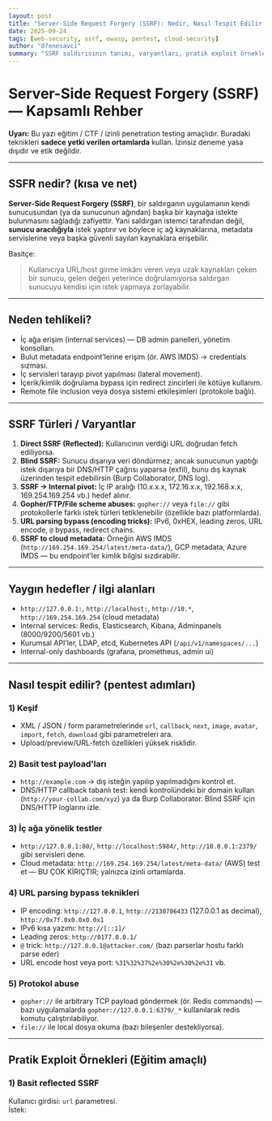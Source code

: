 ```yaml
---
layout: post
title: "Server-Side Request Forgery (SSRF): Nedir, Nasıl Tespit Edilir ve Nasıl Önlenir?"
date: 2025-09-24
tags: [web-security, ssrf, owasp, pentest, cloud-security]
author: "07enesavci"
summary: "SSRF saldırısının tanımı, varyantları, pratik exploit örnekleri (dosya/metadata/SSRF üzerinden pivot), tespit yöntemleri ve kalıcı önleme adımları."
---
```


# Server-Side Request Forgery (SSRF) — Kapsamlı Rehber

**Uyarı:** Bu yazı eğitim / CTF / izinli penetration testing amaçlıdır. Buradaki teknikleri **sadece yetki verilen ortamlarda** kullan. İzinsiz deneme yasa dışıdır ve etik değildir.

---

## SSFR nedir? (kısa ve net)
**Server-Side Request Forgery (SSRF)**, bir saldırganın uygulamanın kendi sunucusundan (ya da sunucunun ağından) başka bir kaynağa istekte bulunmasını sağladığı zafiyettir. Yani saldırgan istemci tarafından değil, **sunucu aracılığıyla** istek yaptırır ve böylece iç ağ kaynaklarına, metadata servislerine veya başka güvenli sayılan kaynaklara erişebilir.

Basitçe:  
> Kullanıcıya URL/host girme imkânı veren veya uzak kaynakları çeken bir sunucu, gelen değeri yeterince doğrulamıyorsa saldırgan sunucuyu kendisi için istek yapmaya zorlayabilir.

---

## Neden tehlikeli?
- İç ağa erişim (internal services) — DB admin panelleri, yönetim konsolları.  
- Bulut metadata endpoint’lerine erişim (ör. AWS IMDS) → credentials sızması.  
- İç servisleri tarayıp pivot yapılması (lateral movement).  
- İçerik/kimlik doğrulama bypass için redirect zincirleri ile kötüye kullanım.  
- Remote file inclusion veya dosya sistemi etkileşimleri (protokole bağlı).

---

## SSRF Türleri / Varyantlar

1. **Direct SSRF (Reflected):** Kullanıcının verdiği URL doğrudan fetch ediliyorsa.  
2. **Blind SSRF:** Sunucu dışarıya veri döndürmez; ancak sunucunun yaptığı istek dışarıya bir DNS/HTTP çağrısı yaparsa (exfil), bunu dış kaynak üzerinden tespit edebilirsin (Burp Collaborator, DNS log).  
3. **SSRF → Internal pivot:** İç IP aralığı (10.x.x.x, 172.16.x.x, 192.168.x.x, 169.254.169.254 vb.) hedef alınır.  
4. **Gopher/FTP/File scheme abuses:** `gopher://` veya `file://` gibi protokollerle farklı istek türleri tetiklenebilir (özellikle bazı platformlarda).  
5. **URL parsing bypass (encoding tricks):** IPv6, 0xHEX, leading zeros, URL encode, `@` bypass, redirect chains.  
6. **SSRF to cloud metadata:** Örneğin AWS IMDS (`http://169.254.169.254/latest/meta-data/`), GCP metadata, Azure IMDS — bu endpoint’ler kimlik bilgisi sızdırabilir.

---

## Yaygın hedefler / ilgi alanları
- `http://127.0.0.1:`, `http://localhost:`, `http://10.*`, `http://169.254.169.254` (cloud metadata)  
- Internal services: Redis, Elasticsearch, Kibana, Adminpanels (8000/9200/5601 vb.)  
- Kurumsal API’ler, LDAP, etcd, Kubernetes API (`/api/v1/namespaces/...`)  
- Internal-only dashboards (grafana, prometheus, admin ui)

---

## Nasıl tespit edilir? (pentest adımları)

### 1) Keşif
- XML / JSON / form parametrelerinde `url`, `callback`, `next`, `image`, `avatar`, `import`, `fetch`, `download` gibi parametreleri ara.  
- Upload/preview/URL-fetch özellikleri yüksek risklidir.

### 2) Basit test payload'ları
- `http://example.com` → dış isteğin yapılıp yapılmadığını kontrol et.  
- DNS/HTTP callback tabanlı test: kendi kontrolündeki bir domain kullan (`http://your-collab.com/xyz`) ya da Burp Collaborator. Blind SSRF için DNS/HTTP loglarını izle.

### 3) İç ağa yönelik testler
- `http://127.0.0.1:80/`, `http://localhost:5984/`, `http://10.0.0.1:2379/` gibi servisleri dene.  
- Cloud metadata: `http://169.254.169.254/latest/meta-data/` (AWS) test et — BU ÇOK KİRIÇTIR; yalnızca izinli ortamlarda.

### 4) URL parsing bypass teknikleri
- IP encoding: `http://127.0.0.1`, `http://2130706433` (127.0.0.1 as decimal), `http://0x7f.0x0.0x0.0x1`  
- IPv6 kısa yazımı: `http://[::1]/`  
- Leading zeros: `http://0177.0.0.1/`  
- `@` trick: `http://127.0.0.1@attacker.com/` (bazı parserlar hostu farklı parse eder)  
- URL encode host veya port: `%31%32%37%2e%30%2e%30%2e%31` vb.

### 5) Protokol abuse
- `gopher://` ile arbitrary TCP payload göndermek (ör. Redis commands) — bazı uygulamalarda `gopher://127.0.0.1:6379/_*` kullanılarak redis komutu çalıştırılabiliyor.  
- `file://` ile local dosya okuma (bazı bileşenler destekliyorsa).  

---

## Pratik Exploit Örnekleri (Eğitim amaçlı)

### 1) Basit reflected SSRF
Kullanıcı girdisi: `url` parametresi.  
İstek:
